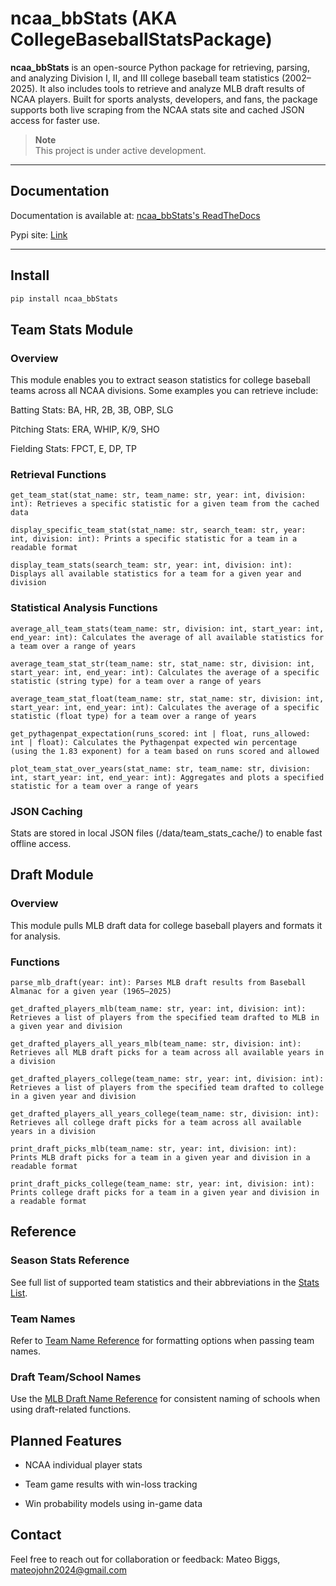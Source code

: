 # ncaa_bbStats (AKA CollegeBaseballStatsPackage)

**ncaa_bbStats** is an open-source Python package for retrieving, parsing, and analyzing Division I, II, and III college baseball team statistics (2002–2025). It also includes tools to retrieve and analyze MLB draft results of NCAA players. Built for sports analysts, developers, and fans, the package supports both live scraping from the NCAA stats site and cached JSON access for faster use.

> **Note**  
> This project is under active development.

---

## Documentation  
Documentation is available at: <a href="https://collegebaseballstatspackage.readthedocs.io/en/latest/index.html" target="_blank">ncaa_bbStats's ReadTheDocs</a>

Pypi site: <a href="https://pypi.org/project/ncaa-bbStats/" target="_blank">Link</a>

---

## Install
```bash
pip install ncaa_bbStats
```
## Team Stats Module
### Overview
This module enables you to extract season statistics for college baseball teams across all NCAA divisions. Some examples you can retrieve include:

Batting Stats: BA, HR, 2B, 3B, OBP, SLG

Pitching Stats: ERA, WHIP, K/9, SHO

Fielding Stats: FPCT, E, DP, TP

### Retrieval Functions
```
get_team_stat(stat_name: str, team_name: str, year: int, division: int): Retrieves a specific statistic for a given team from the cached data
```
```
display_specific_team_stat(stat_name: str, search_team: str, year: int, division: int): Prints a specific statistic for a team in a readable format
```
```
display_team_stats(search_team: str, year: int, division: int): Displays all available statistics for a team for a given year and division
```
### Statistical Analysis Functions
```
average_all_team_stats(team_name: str, division: int, start_year: int, end_year: int): Calculates the average of all available statistics for a team over a range of years
```
```
average_team_stat_str(team_name: str, stat_name: str, division: int, start_year: int, end_year: int): Calculates the average of a specific statistic (string type) for a team over a range of years
```
```
average_team_stat_float(team_name: str, stat_name: str, division: int, start_year: int, end_year: int): Calculates the average of a specific statistic (float type) for a team over a range of years
```
```
get_pythagenpat_expectation(runs_scored: int | float, runs_allowed: int | float): Calculates the Pythagenpat expected win percentage (using the 1.83 exponent) for a team based on runs scored and allowed
```
```
plot_team_stat_over_years(stat_name: str, team_name: str, division: int, start_year: int, end_year: int): Aggregates and plots a specified statistic for a team over a range of years
```
### JSON Caching
Stats are stored in local JSON files (/data/team_stats_cache/) to enable fast offline access.

## Draft Module
### Overview
This module pulls MLB draft data for college baseball players and formats it for analysis.

### Functions
```
parse_mlb_draft(year: int): Parses MLB draft results from Baseball Almanac for a given year (1965–2025)
```
```
get_drafted_players_mlb(team_name: str, year: int, division: int): Retrieves a list of players from the specified team drafted to MLB in a given year and division
```
```
get_drafted_players_all_years_mlb(team_name: str, division: int): Retrieves all MLB draft picks for a team across all available years in a division
```
```
get_drafted_players_college(team_name: str, year: int, division: int): Retrieves a list of players from the specified team drafted to college in a given year and division
```
```
get_drafted_players_all_years_college(team_name: str, division: int): Retrieves all college draft picks for a team across all available years in a division
```
```
print_draft_picks_mlb(team_name: str, year: int, division: int): Prints MLB draft picks for a team in a given year and division in a readable format
```
```
print_draft_picks_college(team_name: str, year: int, division: int): Prints college draft picks for a team in a given year and division in a readable format
```

## Reference
### Season Stats Reference
See full list of supported team statistics and their abbreviations in the <a href="https://collegebaseballstatspackage.readthedocs.io/en/latest/season_stats.html" target="_blank">Stats List</a>.

### Team Names
Refer to <a href="https://collegebaseballstatspackage.readthedocs.io/en/latest/team_names_stats.html" target="_blank">Team Name Reference</a> for formatting options when passing team names.

### Draft Team/School Names
Use the <a href="https://collegebaseballstatspackage.readthedocs.io/en/latest/team_names_mlb.html" target="_blank">MLB Draft Name Reference</a> for consistent naming of schools when using draft-related functions.

## Planned Features
- NCAA individual player stats

- Team game results with win-loss tracking

- Win probability models using in-game data

## Contact
Feel free to reach out for collaboration or feedback:
Mateo Biggs, mateojohn2024@gmail.com
